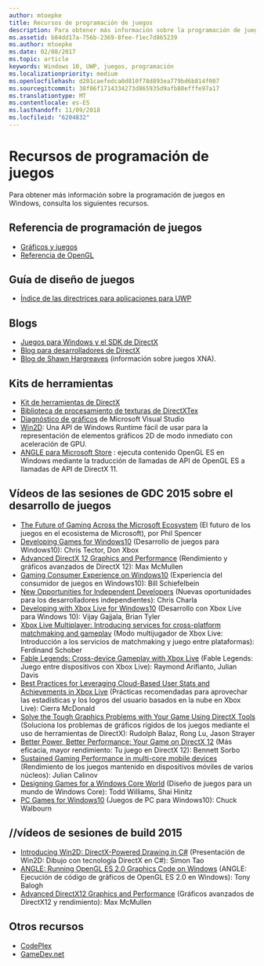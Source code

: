 ```yaml
---
author: mtoepke
title: Recursos de programación de juegos
description: Para obtener más información sobre la programación de juegos en Windows, consulta los siguientes recursos.
ms.assetid: b84dd17a-756b-2369-8fee-f1ec7d865239
ms.author: mtoepke
ms.date: 02/08/2017
ms.topic: article
keywords: Windows 10, UWP, juegos, programación
ms.localizationpriority: medium
ms.openlocfilehash: d201caefedca0d810f78d893ea779bd6b814f007
ms.sourcegitcommit: 38f06f1714334273d865935d9afb80efffe97a17
ms.translationtype: MT
ms.contentlocale: es-ES
ms.lasthandoff: 11/09/2018
ms.locfileid: "6204832"
---
```

# <a name="game-programming-resources"></a>Recursos de programación de juegos




Para obtener más información sobre la programación de juegos en Windows, consulta los siguientes recursos.

## <a name="game-programming-reference"></a>Referencia de programación de juegos


-   [Gráficos y juegos](https://msdn.microsoft.com/library/windows/desktop/ee663279)
-   [Referencia de OpenGL](http://go.microsoft.com/fwlink/p/?LinkID=288875)

## <a name="game-design-guidance"></a>Guía de diseño de juegos


-   [Índice de las directrices para aplicaciones para UWP](https://msdn.microsoft.com/library/windows/apps/hh465424)

## <a name="blogs"></a>Blogs


-   [Juegos para Windows y el SDK de DirectX]( http://go.microsoft.com/fwlink/p/?LinkID=288873)
-   [Blog para desarrolladores de DirectX]( http://go.microsoft.com/fwlink/p/?LinkID=288874)
-   [Blog de Shawn Hargreaves]( http://go.microsoft.com/fwlink/p/?LinkID=288872) (información sobre juegos XNA).

## <a name="toolkits"></a>Kits de herramientas


-   [Kit de herramientas de DirectX](  http://go.microsoft.com/fwlink/p/?LinkID=248929)
-   [Biblioteca de procesamiento de texturas de DirectXTex](  http://go.microsoft.com/fwlink/p/?LinkID=248926)
-   [Diagnóstico de gráficos](https://msdn.microsoft.com/library/windows/apps/hh873207.aspx) de Microsoft Visual Studio
-   [Win2D](https://github.com/Microsoft/Win2D): Una API de Windows Runtime fácil de usar para la representación de elementos gráficos 2D de modo inmediato con aceleración de GPU.
-   [ANGLE para Microsoft Store](http://go.microsoft.com/fwlink/p/?linkid=618387) : ejecuta contenido OpenGL ES en Windows mediante la traducción de llamadas de API de OpenGL ES a llamadas de API de DirectX 11.

## <a name="gdc-2015-game-dev-session-videos"></a>Vídeos de las sesiones de GDC 2015 sobre el desarrollo de juegos


-   [The Future of Gaming Across the Microsoft Ecosystem](http://channel9.msdn.com/Events/GDC/GDC-2015/The-Future-of-Gaming-Across-the-Microsoft-Ecosystem) (El futuro de los juegos en el ecosistema de Microsoft), por Phil Spencer
-   [Developing Games for Windows10](http://channel9.msdn.com/Events/GDC/GDC-2015/Developing-Games-for-Windows-10) (Desarrollo de juegos para Windows10): Chris Tector, Don Xbox
-   [Advanced DirectX 12 Graphics and Performance](http://channel9.msdn.com/Events/GDC/GDC-2015/Advanced-DirectX12-Graphics-and-Performance) (Rendimiento y gráficos avanzados de DirectX 12): Max McMullen
-   [Gaming Consumer Experience on Windows10](http://channel9.msdn.com/Events/GDC/GDC-2015/Gaming-Consumer-Experience-on-Windows-10) (Experiencia del consumidor de juegos en Windows10): Bill Schiefelbein
-   [New Opportunities for Independent Developers](http://channel9.msdn.com/Events/GDC/GDC-2015/New-Opportunities-for-Independent-Developers) (Nuevas oportunidades para los desarrolladores independientes): Chris Charla
-   [Developing with Xbox Live for Windows10](http://channel9.msdn.com/Events/GDC/GDC-2015/Developing-with-Xbox-Live-for-Windows-10) (Desarrollo con Xbox Live para Windows 10): Vijay Gajjala, Brian Tyler
-   [Xbox Live Multiplayer: Introducing services for cross-platform matchmaking and gameplay](http://channel9.msdn.com/Events/GDC/GDC-2015/Xbox-Live-Multiplayer-Introducing-services-for-cross-platform-matchmaking-and-gameplay) (Modo multijugador de Xbox Live: Introducción a los servicios de matchmaking y juego entre plataformas): Ferdinand Schober
-   [Fable Legends: Cross-device Gameplay with Xbox Live](http://channel9.msdn.com/Events/GDC/GDC-2015/Fable-Legends-Cross-device-Gameplay-with-Xbox-Live) (Fable Legends: Juego entre dispositivos con Xbox Live): Raymond Arifianto, Julian Davis
-   [Best Practices for Leveraging Cloud-Based User Stats and Achievements in Xbox Live](http://channel9.msdn.com/Events/GDC/GDC-2015/Best-Practices-for-Leveraging-Cloud-Based-User-Stats-and-Achievements-in-Xbox-Live) (Prácticas recomendadas para aprovechar las estadísticas y los logros del usuario basados en la nube en Xbox Live): Cierra McDonald
-   [Solve the Tough Graphics Problems with Your Game Using DirectX Tools](http://channel9.msdn.com/Events/GDC/GDC-2015/Solve-the-Tough-Graphics-Problems-with-your-Game-Using-DirectX-Tools) (Soluciona los problemas de gráficos rígidos de los juegos mediante el uso de herramientas de DirectX): Rudolph Balaz, Rong Lu, Jason Strayer
-   [Better Power, Better Performance: Your Game on DirectX 12](http://channel9.msdn.com/Events/GDC/GDC-2015/Better-Power-Better-Performance-Your-Game-on-DirectX12) (Más eficacia, mayor rendimiento: Tu juego en DirectX 12): Bennett Sorbo
-   [Sustained Gaming Performance in multi-core mobile devices](http://channel9.msdn.com/Events/GDC/GDC-2015/Sustained-gaming-performance-in-multi-core-mobile-devices) (Rendimiento de los juegos mantenido en dispositivos móviles de varios núcleos): Julian Calinov
-   [Designing Games for a Windows Core World](http://channel9.msdn.com/Events/GDC/GDC-2015/Designing-Games-for-a-Windows-Core-World) (Diseño de juegos para un mundo de Windows Core): Todd Williams, Shai Hinitz
-   [PC Games for Windows10](http://channel9.msdn.com/Events/GDC/GDC-2015/PC-Games-for-Windows-10) (Juegos de PC para Windows10): Chuck Walbourn

## <a name="build-2015-session-videos"></a>//vídeos de sesiones de build 2015


-   [Introducing Win2D: DirectX-Powered Drawing in C#](https://channel9.msdn.com/Events/Build/2015/2-631) (Presentación de Win2D: Dibujo con tecnología DirectX en C#): Simon Tao
-   [ANGLE: Running OpenGL ES 2.0 Graphics Code on Windows](https://channel9.msdn.com/Events/Build/2015/3-686) (ANGLE: Ejecución de código de gráficos de OpenGL ES 2.0 en Windows): Tony Balogh
-   [Advanced DirectX12 Graphics and Performance](https://channel9.msdn.com/Events/Build/2015/3-673) (Gráficos avanzados de DirectX12 y rendimiento): Max McMullen

## <a name="other-resources"></a>Otros recursos


-   [CodePlex](http://go.microsoft.com/fwlink/p/?LinkID=76627)
-   [GameDev.net](http://go.microsoft.com/fwlink/p/?LinkID=288870)

 

 




